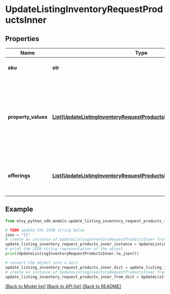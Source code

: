# UpdateListingInventoryRequestProductsInner


## Properties

Name | Type | Description | Notes
------------ | ------------- | ------------- | -------------
**sku** | **str** | The SKU string for the product | [optional] 
**property_values** | [**List[UpdateListingInventoryRequestProductsInnerPropertyValuesInner]**](UpdateListingInventoryRequestProductsInnerPropertyValuesInner.md) | A list of property value entries for this product. Note: parenthesis characters (&#x60;(&#x60; and &#x60;)&#x60;) are not allowed. | [optional] 
**offerings** | [**List[UpdateListingInventoryRequestProductsInnerOfferingsInner]**](UpdateListingInventoryRequestProductsInnerOfferingsInner.md) | A list of product offering entries for this product. | 

## Example

```python
from etsy_python_sdk.models.update_listing_inventory_request_products_inner import UpdateListingInventoryRequestProductsInner

# TODO update the JSON string below
json = "{}"
# create an instance of UpdateListingInventoryRequestProductsInner from a JSON string
update_listing_inventory_request_products_inner_instance = UpdateListingInventoryRequestProductsInner.from_json(json)
# print the JSON string representation of the object
print(UpdateListingInventoryRequestProductsInner.to_json())

# convert the object into a dict
update_listing_inventory_request_products_inner_dict = update_listing_inventory_request_products_inner_instance.to_dict()
# create an instance of UpdateListingInventoryRequestProductsInner from a dict
update_listing_inventory_request_products_inner_from_dict = UpdateListingInventoryRequestProductsInner.from_dict(update_listing_inventory_request_products_inner_dict)
```
[[Back to Model list]](../README.md#documentation-for-models) [[Back to API list]](../README.md#documentation-for-api-endpoints) [[Back to README]](../README.md)


